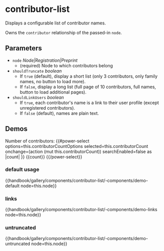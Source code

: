 # contributor-list

Displays a configurable list of contributor names.

Owns the `contributor` relationship of the passed-in `node`.

## Parameters

- `node` *Node|Registration|Preprint*
    - (required) Node to which contributors belong
- `shouldTruncate` *boolean*
    - If `true` (default), display a short list (only 3 contributors, only family names, no button to load more).
    - If `false`, display a long list (full page of 10 contributors, full names, button to load additional pages).
- `shouldLinkUsers` *boolean*
    - If `true`, each contributor's name is a link to their user profile (except unregistered contributors).
    - If `false` (default), names are plain text.

## Demos

Number of contributors:
{{#power-select
    options=this.contributorCountOptions
    selected=this.contributorCount
    onchange=(action (mut this.contributorCount))
    searchEnabled=false
    as |count|
}}
    {{count}}
{{/power-select}}


### default usage
{{handbook/gallery/components/contributor-list/-components/demo-default node=this.node}}

### links
{{handbook/gallery/components/contributor-list/-components/demo-links node=this.node}}

### untruncated
{{handbook/gallery/components/contributor-list/-components/demo-untruncated node=this.node}}
